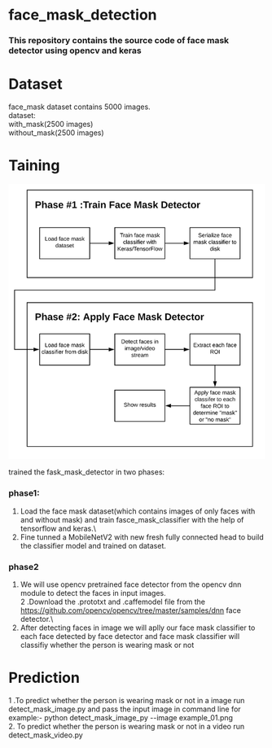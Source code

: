 # face_mask_detection
### This repository contains the source code of face mask detector using opencv and keras

# Dataset
face_mask dataset contains 5000 images.\
dataset:\
with_mask(2500 images)\
without_mask(2500 images)

# Taining
![alt tag](https://github.com/vepriya/face_mask_detection/blob/master/face_mask_detection_phases.png)

trained the fask_mask_detector in two phases:
### phase1:
1. Load the face mask dataset(which contains images of only faces with and without mask) and  train fasce_mask_classifier with the help of tensorflow and keras.\
2. Fine tunned a MobileNetV2 with new fresh fully connected head to build the classifier model and trained on dataset.

### phase2
1. We will use opencv pretrained face detector from the opencv dnn module to detect the faces in input images.\
2 .Download the .prototxt and .caffemodel file from the https://github.com/opencv/opencv/tree/master/samples/dnn face detector.\
3. After detecting faces in image we will aplly our face mask classifier to each face  detected by face detector and face mask classifier will classifiy whether the person is wearing mask or not

# Prediction
1 .To predict whether the person is wearing mask or not in a image run detect_mask_image.py and pass the input image in command line for example:- python detect_mask_image_py --image example_01.png \
2. To predict whether the person is wearing mask or not in a video run detect_mask_video.py

